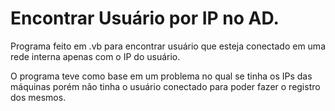 
# Encontrar Usuário por IP no AD.

Programa feito em .vb para encontrar usuário que esteja conectado em uma rede interna apenas com o IP do usuário.

O programa teve como base em um problema no qual se tinha os IPs das máquinas porém não tinha o usuário conectado para poder fazer o registro dos mesmos.

